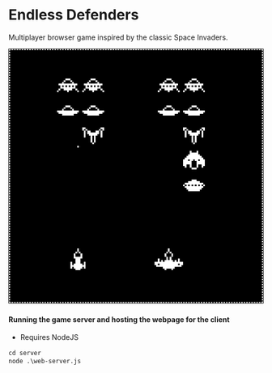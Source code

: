 # Endless Defenders
Multiplayer browser game inspired by the classic Space Invaders.

![Gameplay](https://raw.githubusercontent.com/Mormert/EndlessDefenders/master/gameplay.png)

#### Running the game server and hosting the webpage for the client
- Requires NodeJS
```shell
cd server
node .\web-server.js
```
